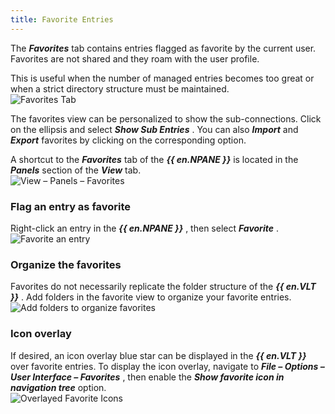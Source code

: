 ```yaml
---
title: Favorite Entries
---
```

The ***Favorites*** tab contains entries flagged as favorite by the current user. Favorites are not shared and they roam with the user profile.  

This is useful when the number of managed entries becomes too great or when a strict directory structure must be maintained.  
![Favorites Tab](https://webdevolutions.azureedge.net/docs/en/rdm/windows/clip11213.png) 

The favorites view can be personalized to show the sub-connections. Click on the ellipsis and select ***Show Sub Entries*** . You can also ***Import*** and ***Export*** favorites by clicking on the corresponding option.  

A shortcut to the ***Favorites*** tab of the ***{{ en.NPANE }}*** is located in the ***Panels*** section of the ***View*** tab.  
![View – Panels – Favorites](https://webdevolutions.azureedge.net/docs/en/rdm/windows/clip3578.png) 

### Flag an entry as favorite 

Right-click an entry in the ***{{ en.NPANE }}*** , then select ***Favorite*** .  
![Favorite an entry](https://webdevolutions.azureedge.net/docs/en/rdm/windows/RDMWin2013.png) 

### Organize the favorites 

Favorites do not necessarily replicate the folder structure of the ***{{ en.VLT }}*** . Add folders in the favorite view to organize your favorite entries.  
![Add folders to organize favorites](https://webdevolutions.azureedge.net/docs/en/rdm/windows/clip3580.png) 

### Icon overlay 

If desired, an icon overlay blue star can be displayed in the ***{{ en.VLT }}*** over favorite entries. To display the icon overlay, navigate to ***File – Options – User Interface – Favorites*** , then enable the ***Show favorite icon in navigation tree*** option.  
![Overlayed Favorite Icons](https://webdevolutions.azureedge.net/docs/en/rdm/windows/RDMWin2083.png) 

